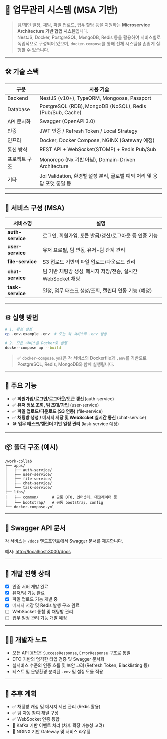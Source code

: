 # 📌 업무관리 시스템 (MSA 기반)

> 팀/개인 일정, 채팅, 파일 업로드, 업무 할당 등을 지원하는 **Microservice Architecture 기반 협업 시스템**입니다.  
> NestJS, Docker, PostgreSQL, MongoDB, Redis 등을 활용하여 서비스별로 독립적으로 구성되어 있으며, `docker-compose`를 통해 전체 시스템을 손쉽게 실행할 수 있습니다.

---

## 🛠️ 기술 스택

| 구분         | 사용 기술 |
|--------------|-----------|
| Backend      | NestJS (v10+), TypeORM, Mongoose, Passport |
| Database     | PostgreSQL (RDB), MongoDB (NoSQL), Redis (Pub/Sub, Cache) |
| API 문서화   | Swagger (OpenAPI 3.0) |
| 인증         | JWT 인증 / Refresh Token / Local Strategy |
| 인프라       | Docker, Docker Compose, NGINX (Gateway 예정) |
| 통신 방식    | REST API + WebSocket(STOMP) + Redis Pub/Sub |
| 프로젝트 구조 | Monorepo (Nx 기반 아님), Domain-Driven Architecture |
| 기타         | Joi Validation, 환경별 설정 분리, 글로벌 예외 처리 및 응답 포맷 통일 등 |

---

## 📁 서비스 구성 (MSA)

| 서비스명        | 설명 |
|-----------------|------|
| **auth-service** | 로그인, 회원가입, 토큰 발급/갱신/로그아웃 등 인증 기능 |
| **user-service** | 유저 프로필, 팀 연동, 유저-팀 관계 관리 |
| **file-service** | S3 업로드 기반의 파일 업로드/다운로드 관리 |
| **chat-service** | 팀 기반 채팅방 생성, 메시지 저장/전송, 실시간 WebSocket 채팅 |
| **task-service** | 일정, 업무 태스크 생성/조회, 캘린더 연동 기능 (예정) |

---

## ⚙️ 실행 방법

```bash
# 1. 환경 설정
cp .env.example .env  # 또는 각 서비스의 .env 생성

# 2. 모든 서비스를 Docker로 실행
docker-compose up --build
```

> ✅ `docker-compose.yml`은 각 서비스의 Dockerfile과 `.env`를 기반으로 PostgreSQL, Redis, MongoDB와 함께 실행됩니다.

---

## 📌 주요 기능

- ✅ **회원가입/로그인/로그아웃/토큰 갱신** (auth-service)
- ✅ **유저 정보 조회, 팀 초대/가입** (user-service)
- ✅ **파일 업로드/다운로드 (S3 연동)** (file-service)
- ✅ **채팅방 생성 / 메시지 저장 및 WebSocket 실시간 통신** (chat-service)
- 🛠️ **업무 태스크/캘린더 기반 일정 관리** (task-service 예정)

---

## 📦 폴더 구조 (예시)

```
/work-collab
├── apps/
│   ├── auth-service/
│   ├── user-service/
│   ├── file-service/
│   ├── chat-service/
│   └── task-service/
├── libs/
│   ├── common/      # 공통 DTO, 인터셉터, 데코레이터 등
│   └── bootstrap/   # 공통 bootstrap, config
└── docker-compose.yml
```

---

## 📄 Swagger API 문서

각 서비스는 `/docs` 엔드포인트에서 Swagger 문서를 제공합니다.

예시: [http://localhost:3000/docs](http://localhost:3000/docs)

---

## 🧪 개발 진행 상태

- [x] 인증 서버 개발 완료
- [x] 유저/팀 기능 완료
- [x] 파일 업로드 기능 개발 중
- [x] 메시지 저장 및 Redis 발행 구조 완료
- [ ] WebSocket 통합 및 채팅방 관리
- [ ] 업무 일정 관리 기능 개발 예정

---

## 🧑‍💻 개발자 노트

- 모든 API 응답은 `SuccessResponse`, `ErrorResponse` 구조로 통일
- DTO 기반의 엄격한 타입 검증 및 Swagger 문서화
- 실서비스 수준의 인증 흐름 및 보안 고려 (Refresh Token, Blacklisting 등)
- 테스트 및 운영환경 분리된 `.env` 및 설정 모듈 적용

---

## 📝 추후 계획

- ✅ 채팅방 캐싱 및 메시지 세션 관리 (Redis 활용)
- ✅ 팀 자동 참여 채널 구성
- ✅ WebSocket 인증 통합
- 🧩 Kafka 기반 이벤트 처리 (차후 확장 가능성 고려)
- 🧩 NGINX 기반 Gateway 및 서비스 라우팅

